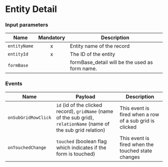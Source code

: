 # Entity Detail

### Input parameters

| Name                   | Mandatory | Description
|------------------------|:---------:|-------------
| `entityName`           | x         | Entity name of the record
| `entityId`             | x         | The ID of the entity 
| `formBase`             |           | formBase_detail will be the used as form name.

### Events

| Name                | Payload                                                                                                            | Description
|---------------------|--------------------------------------------------------------------------------------------------------------------|-------------
| `onSubGridRowClick` | `id` (id of the clicked record), `gridName` (name of the sub grid), `relationName` (name of the sub grid relation) | This event is fired when a row of a sub grid is clicked
| `onTouchedChange`   | `touched` (boolean flag which indicates if the form is touched)                                                    | This event is fired when the touched state changes
